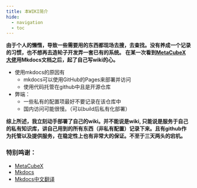 ```yaml
---
title: 本WIKI简介
hide:
  - navigation
  - toc
---
```


**由于个人的懒惰，导致一些需要用的东西都现场去搜，去查找。没有养成一个记录的习惯，也不想再去造轮子开发弄一套已有的系统。
在某一次看到[**MetaCubeX大佬**](https://github.com/MetaCubeX)用Mkdocs文档之后，起了自己写wiki的心。**

* 使用mkdocs的原因有
  * mkdocs可以使用GitHub的Pages来部署并访问
  * 使用代码托管在github中且是开源仓库
* 弊端：
  * 一些私有的配置项最好不要记录在该仓库中
  * 国内访问可能很慢。（可以build后私有化部署）

**综上所述，我立刻动手部署了自己的wiki。并不能说是wiki, 只能说是服务于自己的私有知识库，讲自己用到的所有东西（非私有配置）记录下来。且有github作为托管以及提供服务，在稳定性上也有非常大的保证。不至于三天两头的宕机。**

### 特别鸣谢：

- [MetaCubeX](https://github.com/MetaCubeX)
- [Mkdocs](https://www.mkdocs.org)
- [Mkdocs中文翻译](https://hellowac.github.io/mkdocs-docs-zh)




